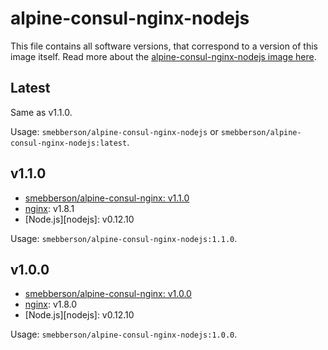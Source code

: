 # alpine-consul-nginx-nodejs

This file contains all software versions, that correspond to a version of this image itself. Read more about the [alpine-consul-nginx-nodejs image here][alpineconsulnginxnodejs].

## Latest

Same as v1.1.0.

Usage: `smebberson/alpine-consul-nginx-nodejs` or `smebberson/alpine-consul-nginx-nodejs:latest`.

## v1.1.0

- [smebberson/alpine-consul-nginx: v1.1.0][smebbersonalpineconsulnginx110]
- [nginx][nginx]: v1.8.1
- [Node.js][nodejs]: v0.12.10

Usage: `smebberson/alpine-consul-nginx-nodejs:1.1.0`.

## v1.0.0

- [smebberson/alpine-consul-nginx: v1.0.0][smebbersonalpineconsulnginx100]
- [nginx][nginx]: v1.8.0
- [Node.js][nodejs]: v0.12.10

Usage: `smebberson/alpine-consul-nginx-nodejs:1.0.0`.

[alpineconsulnginxnodejs]: https://github.com/smebberson/docker-alpine/tree/master/alpine-consul-nginx-nodejs
[smebbersonalpineconsulnginx110]: https://github.com/smebberson/docker-alpine/tree/aa9b7b1c6796c57cdd632453678dc32c7d25ef40/alpine-consul-nginx
[smebbersonalpineconsulnginx100]: https://github.com/smebberson/docker-alpine/tree/b81d842e38a3c2c6e1a54ce9ac510af26643622c/alpine-consul-nginx
[node]: https://nodejs.org/
[nginx]: http://nginx.org/en/
